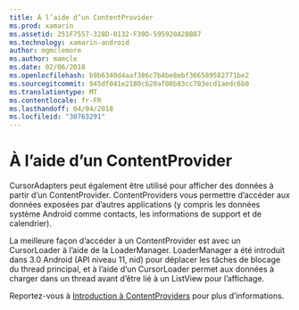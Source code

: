 ```yaml
---
title: À l’aide d’un ContentProvider
ms.prod: xamarin
ms.assetid: 251F7557-328D-0132-F39D-595920A28B87
ms.technology: xamarin-android
author: mgmclemore
ms.author: mamcle
ms.date: 02/06/2018
ms.openlocfilehash: b9b6340d4aaf386c7b4be8ebf366589582771be2
ms.sourcegitcommit: 945df041e2180cb20af08b83cc703ecd1aedc6b0
ms.translationtype: MT
ms.contentlocale: fr-FR
ms.lasthandoff: 04/04/2018
ms.locfileid: "30763291"
---
```

# <a name="using-a-contentprovider"></a>À l’aide d’un ContentProvider

CursorAdapters peut également être utilisé pour afficher des données à partir d’un ContentProvider.
ContentProviders vous permettre d’accéder aux données exposées par d’autres applications (y compris les données système Android comme contacts, les informations de support et de calendrier).

La meilleure façon d’accéder à un ContentProvider est avec un CursorLoader à l’aide de la LoaderManager. LoaderManager a été introduit dans 3.0 Android (API niveau 11, nid) pour déplacer les tâches de blocage du thread principal, et à l’aide d’un CursorLoader permet aux données à charger dans un thread avant d’être lié à un ListView pour l’affichage.

Reportez-vous à [Introduction à ContentProviders](~/android/platform/content-providers/index.md) pour plus d’informations.

